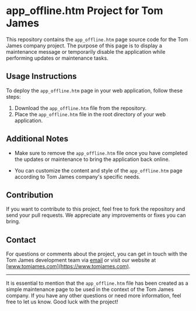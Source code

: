 # app_offline.htm Project for Tom James

This repository contains the `app_offline.htm` page source code for the Tom James company project. The purpose of this page is to display a maintenance message or temporarily disable the application while performing updates or maintenance tasks.

## Usage Instructions

To deploy the `app_offline.htm` page in your web application, follow these steps:

1. Download the `app_offline.htm` file from the repository.
2. Place the `app_offline.htm` file in the root directory of your web application.

## Additional Notes

- Make sure to remove the `app_offline.htm` file once you have completed the updates or maintenance to bring the application back online.

- You can customize the content and style of the `app_offline.htm` page according to Tom James company's specific needs.

## Contribution

If you want to contribute to this project, feel free to fork the repository and send your pull requests. We appreciate any improvements or fixes you can bring.

## Contact

For questions or comments about the project, you can get in touch with the Tom James development team via [email](mailto:juortiz@crossvillefabric.com) or visit our website at [www.tomjames.com](https://www.tomjames.com).

---
It is essential to mention that the `app_offline.htm` file has been created as a simple maintenance page to be used in the context of the Tom James company. If you have any other questions or need more information, feel free to let us know. Good luck with the project!

